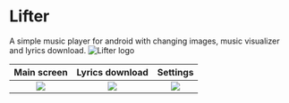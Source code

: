 # Lifter
A simple music player for android with changing images, music visualizer and lyrics download. 
![Lifter logo](https://i.imgur.com/qdQR0uU.png)

Main screen             |  Lyrics download          | Settings
:-------------------------:|:-------------------------:|:-------------------------:
![](https://i.imgur.com/33QXxRp.jpg)  |  ![](https://i.imgur.com/PmErbdD.jpg) | ![](https://i.imgur.com/IEHvEKe.jpg)
